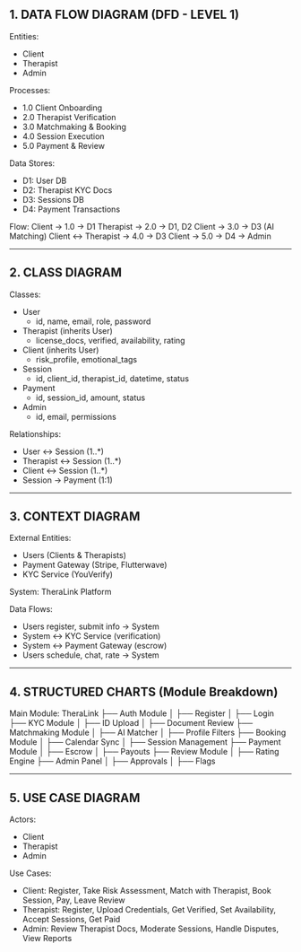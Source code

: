 ## 1. DATA FLOW DIAGRAM (DFD - LEVEL 1)

Entities:

- Client
- Therapist
- Admin

Processes:

- 1.0 Client Onboarding
- 2.0 Therapist Verification
- 3.0 Matchmaking & Booking
- 4.0 Session Execution
- 5.0 Payment & Review

Data Stores:

- D1: User DB
- D2: Therapist KYC Docs
- D3: Sessions DB
- D4: Payment Transactions

Flow:
Client → 1.0 → D1
Therapist → 2.0 → D1, D2
Client → 3.0 → D3 (AI Matching)
Client ↔ Therapist → 4.0 → D3
Client → 5.0 → D4 → Admin

---

## 2. CLASS DIAGRAM

Classes:

- User
  - id, name, email, role, password
- Therapist (inherits User)
  - license_docs, verified, availability, rating
- Client (inherits User)
  - risk_profile, emotional_tags
- Session
  - id, client_id, therapist_id, datetime, status
- Payment
  - id, session_id, amount, status
- Admin
  - id, email, permissions

Relationships:

- User ↔ Session (1..\*)
- Therapist ↔ Session (1..\*)
- Client ↔ Session (1..\*)
- Session → Payment (1:1)

---

## 3. CONTEXT DIAGRAM

External Entities:

- Users (Clients & Therapists)
- Payment Gateway (Stripe, Flutterwave)
- KYC Service (YouVerify)

System: TheraLink Platform

Data Flows:

- Users register, submit info → System
- System ↔ KYC Service (verification)
- System ↔ Payment Gateway (escrow)
- Users schedule, chat, rate → System

---

## 4. STRUCTURED CHARTS (Module Breakdown)

Main Module: TheraLink
├── Auth Module
│ ├── Register
│ ├── Login
├── KYC Module
│ ├── ID Upload
│ ├── Document Review
├── Matchmaking Module
│ ├── AI Matcher
│ ├── Profile Filters
├── Booking Module
│ ├── Calendar Sync
│ ├── Session Management
├── Payment Module
│ ├── Escrow
│ ├── Payouts
├── Review Module
│ ├── Rating Engine
├── Admin Panel
│ ├── Approvals
│ ├── Flags

---

## 5. USE CASE DIAGRAM

Actors:

- Client
- Therapist
- Admin

Use Cases:

- Client: Register, Take Risk Assessment, Match with Therapist, Book Session, Pay, Leave Review
- Therapist: Register, Upload Credentials, Get Verified, Set Availability, Accept Sessions, Get Paid
- Admin: Review Therapist Docs, Moderate Sessions, Handle Disputes, View Reports
